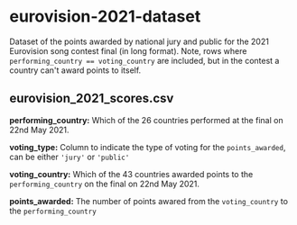 # eurovision-2021-dataset
Dataset of the points awarded by national jury and public for the 2021 Eurovision song contest final (in long format). Note, rows where `performing_country == voting_country` are included, but in the contest a country can't award points to itself.



## eurovision_2021_scores.csv

**performing_country:** Which of the 26 countries performed at the final on 22nd May 2021.

**voting_type:** Column to indicate the type of voting for the `points_awarded`, can be either `'jury'` or `'public'`

**voting_country:** Which of the 43 countries awarded points to the `performing_country` on the final on 22nd May 2021.

**points_awarded:** The number of points awared from the `voting_country` to the `performing_country`
